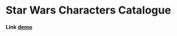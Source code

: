 # Star Wars Characters Catalogue

#### Link [demo](https://happybutter.github.io/Star-wars-character-catalogue/)

